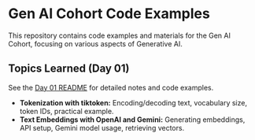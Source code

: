 # Gen AI Cohort Code Examples

This repository contains code examples and materials for the Gen AI Cohort, focusing on various aspects of Generative AI.

## Topics Learned (Day 01)

See the [Day 01 README](00_Introduction_to_GenAI/Readme.md) for detailed notes and code examples.

-   **Tokenization with tiktoken:** Encoding/decoding text, vocabulary size, token IDs, practical example.
-   **Text Embeddings with OpenAI and Gemini:** Generating embeddings, API setup, Gemini model usage, retrieving vectors.
